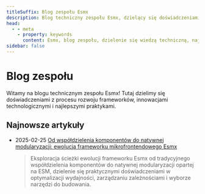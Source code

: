 ```yaml
---
titleSuffix: Blog zespołu Esmx
description: Blog techniczny zespołu Esmx, dzielący się doświadczeniami w rozwoju frameworków, najlepszymi praktykami i innowacjami technologicznymi.
head:
  - - meta
    - property: keywords
      content: Esmx, blog zespołu, dzielenie się wiedzą techniczną, najlepsze praktyki, doświadczenia w rozwoju
sidebar: false
---
```


# Blog zespołu

Witamy na blogu technicznym zespołu Esmx! Tutaj dzielimy się doświadczeniami z procesu rozwoju frameworków, innowacjami technologicznymi i najlepszymi praktykami.

## Najnowsze artykuły

- 2025-02-25 [Od współdzielenia komponentów do natywnej modularyzacji: ewolucja frameworku mikrofrontendowego Esmx](./birth-of-esmx.md)
  > Eksploracja ścieżki ewolucji frameworku Esmx od tradycyjnego współdzielenia komponentów do natywnej modularyzacji opartej na ESM, dzielenie się praktycznymi doświadczeniami w optymalizacji wydajności, zarządzaniu zależnościami i wyborze narzędzi do budowania.
